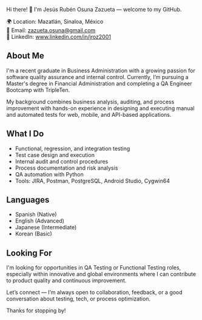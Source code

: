 Hi there! 👋 I'm Jesús Rubén Osuna Zazueta — welcome to my GitHub.

🌍 Location: Mazatlán, Sinaloa, México  
📧 Email: zazueta.osuna@gmail.com  
🔗 LinkedIn: www.linkedin.com/in/jroz2001  

About Me
--------

I'm a recent graduate in Business Administration with a growing passion for software quality assurance and internal control. Currently, I’m pursuing a Master's degree in Financial Administration and completing a QA Engineer Bootcamp with TripleTen.

My background combines business analysis, auditing, and process improvement with hands-on experience in designing and executing manual and automated tests for web, mobile, and API-based applications.

What I Do
---------

- Functional, regression, and integration testing  
- Test case design and execution  
- Internal audit and control procedures  
- Process documentation and risk analysis  
- QA automation with Python  
- Tools: JIRA, Postman, PostgreSQL, Android Studio, Cygwin64

Languages
---------

- Spanish (Native)  
- English (Advanced)  
- Japanese (Intermediate)  
- Korean (Basic)

Looking For
-----------

I'm looking for opportunities in QA Testing or Functional Testing roles, especially within innovative and global environments where I can contribute to product quality and continuous improvement.

Let’s connect — I’m always open to collaboration, feedback, or a good conversation about testing, tech, or process optimization.

Thanks for stopping by!

